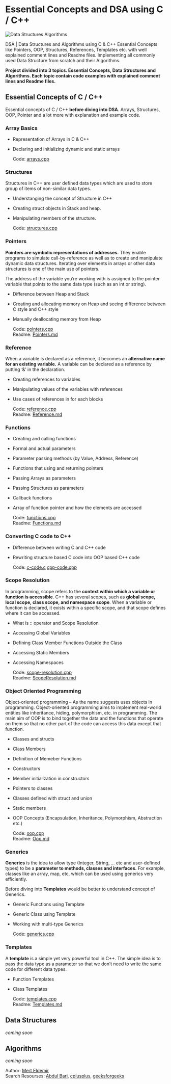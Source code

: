 # Essential Concepts and DSA using C / C++

![Data Structures Algorithms](https://github.com/user-attachments/assets/9d7eda38-a40f-4673-bef2-960c03522266)

DSA | Data Structures and Algorithms using C & C++ Essential Concepts like Pointers, OOP, Structures, References, Templates etc. with well explained comment lines and Readme files. Implementing all commonly used Data Structure from scratch and their Algorithms.

**Project divided into 3 topics. Essential Concepts, Data Structures and Algorithms. Each topic contain code examples with explained comment lines and Readme files.**

## Essential Concepts of C / C++

Essential concepts of C / C++ **before diving into DSA**. Arrays, Structures, OOP, Pointer and a lot more with explanation and example code.

### Array Basics

- Representation of Arrays in C & C++
- Declaring and initializing dynamic and static arrays

  Code: [arrays.cpp](Essential-Concepts/Arrays/arrays.cpp)

### Structures

Structures in C++ are user defined data types which are used to store group of items of non-similar data types.

- Understanging the concept of Structure in C++
- Creating struct objects in Stack and heap.
- Manipulating members of the structure.

  Code: [structures.cpp](Essential-Concepts/Structures/structures.cpp)

### Pointers

**Pointers are symbolic representations of addresses.** They enable programs to simulate call-by-reference as well as to create and manipulate dynamic data structures. Iterating over elements in arrays or other data structures is one of the main use of pointers.

The address of the variable you’re working with is assigned to the pointer variable that points to the same data type (such as an int or string).

- Difference between Heap and Stack
- Creating and allocating memory on Heap and seeing difference between C style and C++ style
- Manually deallocating memory from Heap

  Code: [pointers.cpp](Essential-Concepts/Pointers/pointers.cpp)
  </br>
  Readme: [Pointers.md](Essential-Concepts/Pointers/Pointers.md)

### Reference

When a variable is declared as a reference, it becomes an **alternative name for an existing variable.** A variable can be declared as a reference by putting ‘&’ in the declaration.

- Creating references to variables
- Manipulating values of the variables with references
- Use cases of references in for each blocks

  Code: [reference.cpp](Essential-Concepts/Reference/reference.cpp)
  </br>
  Readme: [Reference.md](Essential-Concepts/Reference/Reference.md)

### Functions

- Creating and calling functions
- Formal and actual parameters
- Parameter passing methods (by Value, Address, Reference)
- Functions that using and returning pointers
- Passing Arrays as parameters
- Passing Structures as parameters
- Callback functions
- Array of function pointer and how the elements are accessed

  Code: [functions.cpp](Essential-Concepts/Functions/functions.cpp)
  </br>
  Readme: [Functions.md](Essential-Concepts/Functions/Functions.md)

### Converting C code to C++

- Difference between writing C and C++ code
- Rewriting structure based C code into OOP based C++ code

  Code: [c-code.c](Essential-Concepts/Converting-C-to-CPP/c-code.c) [cpp-code.cpp](Essential-Concepts/Converting-C-to-CPP/cpp-code.cpp)

### Scope Resolution

In programming, scope refers to the **context within which a variable or function is accessible**. C++ has several scopes, such as **global scope, local scope, class scope, and namespace scope**. When a variable or function is declared, it exists within a specific scope, and that scope defines where it can be accessed.

- What is :: operator and Scope Resolution
- Accessing Global Variables
- Defining Class Member Functions Outside the Class
- Accessing Static Members
- Accessing Namespaces

  Code: [scope-resolution.cpp](Essential-Concepts/Scope-Resolution/scope-resolution.cpp)
  </br>
  Readme: [ScopeResolution.md](Essential-Concepts/Scope-Resolution/ScopeResolution.md)

### Object Oriented Programming

Object-oriented programming – As the name suggests uses objects in programming. Object-oriented programming aims to implement real-world entities like inheritance, hiding, polymorphism, etc. in programming. The main aim of OOP is to bind together the data and the functions that operate on them so that no other part of the code can access this data except that function.

- Classes and structs
- Class Members
- Definition of Memeber Functions
- Constructors
- Member initialization in constructors
- Pointers to classes
- Classes defined with struct and union
- Static members
- OOP Concepts (Encapsulation, Inheritance, Polymorphism, Abstraction etc.)

  Code: [oop.cpp](Essential-Concepts/OOP/oop.cpp)
  </br>
  Readme: [Oop.md](Essential-Concepts/OOP/Oop.md)

### Generics

**Generics** is the idea to allow type (Integer, String, … etc and user-defined types) to be a **parameter to methods, classes and interfaces.** For example, classes like an array, map, etc, which can be used using generics very efficiently.

Before diving into **Templates** would be better to understand concept of Generics.

- Generic Functions using Template
- Generic Class using Template
- Working with multi-type Generics

  Code: [generics.cpp](Essential-Concepts/Generics/generics.cpp)

### Templates

A **template** is a simple yet very powerful tool in C++. The simple idea is to pass the data type as a parameter so that we don’t need to write the same code for different data types.

- Function Templates
- Class Templates

  Code: [templates.cpp](Essential-Concepts/Templates/templates.cpp)
  </br>
  Readme: [Templates.md](Essential-Concepts/Templates/Templates.md)

## Data Structures

_coming soon_

## Algorithms

_coming soon_

Author: [Mert Eldemir](https://github.com/merteldem1r)</br>
Search Resourses:
[Abdul Bari](https://www.udemy.com/course/datastructurescncpp/),
[cplusplus](https://cplusplus.com/doc/tutorial/),
[geeksforgeeks](https://www.geeksforgeeks.org/)
